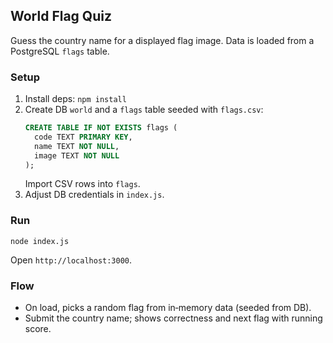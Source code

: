 ## World Flag Quiz

Guess the country name for a displayed flag image. Data is loaded from a PostgreSQL `flags` table.

### Setup
1. Install deps: `npm install`
2. Create DB `world` and a `flags` table seeded with `flags.csv`:
   ```sql
   CREATE TABLE IF NOT EXISTS flags (
     code TEXT PRIMARY KEY,
     name TEXT NOT NULL,
     image TEXT NOT NULL
   );
   ```
   Import CSV rows into `flags`.
3. Adjust DB credentials in `index.js`.

### Run
```
node index.js
```
Open `http://localhost:3000`.

### Flow
- On load, picks a random flag from in‑memory data (seeded from DB).
- Submit the country name; shows correctness and next flag with running score.


